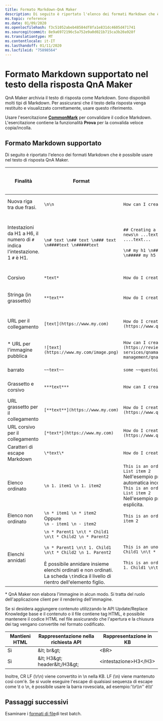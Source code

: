 ```yaml
---
title: Formato Markdown-QnA Maker
description: Di seguito è riportato l'elenco dei formati Markdown che è possibile usare nel testo di risposta QnA Maker.
ms.topic: reference
ms.date: 01/09/2020
ms.openlocfilehash: f3c51052abeb48584df8fa1e831dc4605d471741
ms.sourcegitcommit: 8e9a6972196c5a752e9a0d021b715ca3b20a928f
ms.translationtype: MT
ms.contentlocale: it-IT
ms.lasthandoff: 01/11/2020
ms.locfileid: "75898564"
---
```

# <a name="markdown-format-supported-in-qna-maker-answer-text"></a>Formato Markdown supportato nel testo della risposta QnA Maker

QnA Maker archivia il testo di risposta come Markdown. Sono disponibili molti tipi di Markdown. Per assicurarsi che il testo della risposta venga restituito e visualizzato correttamente, usare questo riferimento.

Usare l'esercitazione **[CommonMark](https://commonmark.org/help/tutorial/index.html)** per convalidare il codice Markdown. L'esercitazione contiene la funzionalità **Prova** per la convalida veloce copia/incolla.

## <a name="supported-markdown-format"></a>Formato Markdown supportato

Di seguito è riportato l'elenco dei formati Markdown che è possibile usare nel testo di risposta QnA Maker.

|Finalità|Format|Markdown di esempio|Rendering<br>come visualizzato in chat bot|
|--|--|--|--|
Nuova riga tra due frasi.|`\n\n`|`How can I create a bot with \n\n QnA Maker?`|![formattare la nuova riga tra due frasi](./media/qnamaker-concepts-datasources/format-newline.png)|
|Intestazioni da H1 a H6, il numero di `#` indica l'intestazione. 1 `#` è H1.|`\n# text \n## text \n### text \n####text \n#####text` |`## Creating a bot \n ...text.... \n### Important news\n ...text... \n### Related Information\n ....text...`<br><br>`\n# my h1 \n## my h2\n### my h3 \n#### my h4 \n##### my h5`|![formattare con le intestazioni Markdown](./media/qnamaker-concepts-datasources/format-headers.png)<br>![formattare con le intestazioni Markdown da H1 a H5](./media/qnamaker-concepts-datasources/format-h1-h5.png)|
|Corsivo |`*text*`|`How do I create a bot with *QnA Maker*?`|![formattare con corsivo](./media/qnamaker-concepts-datasources/format-italics.png)|
|Stringa (in grassetto)|`**text**`|`How do I create a bot with **QnA Maker**?`|![formato con contrassegno forte per grassetto](./media/qnamaker-concepts-datasources/format-strong.png)|
|URL per il collegamento|`[text](https://www.my.com)`|`How do I create a bot with [QnA Maker](https://www.qnamaker.ai)?`|![formato per URL (collegamento ipertestuale)](./media/qnamaker-concepts-datasources/format-url.png)|
|\* URL per l'immagine pubblica|`![text](https://www.my.com/image.png)`|`How can I create a bot with ![QnAMaker](https://review.docs.microsoft.com/azure/cognitive-services/qnamaker/media/qnamaker-how-to-key-management/qnamaker-resource-list.png)`|![formato dell'URL dell'immagine pubblica ](./media/qnamaker-concepts-datasources/format-image-url.png)|
|barrato|`~~text~~`|`some ~~questoins~~ questions need to be asked`|![formato per barrato](./media/qnamaker-concepts-datasources/format-strikethrough.png)|
|Grassetto e corsivo|`***text***`|`How can I create a ***QnA Maker*** bot?`|![formato per grassetto e corsivo](./media/qnamaker-concepts-datasources/format-bold-italics.png)|
|URL grassetto per il collegamento|`[**text**](https://www.my.com)`|`How do I create a bot with [**QnA Maker**](https://www.qnamaker.ai)?`|![formattare l'URL in grassetto](./media/qnamaker-concepts-datasources/format-bold-url.png)|
|URL corsivo per il collegamento|`[*text*](https://www.my.com)`|`How do I create a bot with [*QnA Maker*](https://www.qnamaker.ai)?`|![formato per l'URL corsivo](./media/qnamaker-concepts-datasources/format-url-italics.png)|
|Caratteri di escape Markdown|`\*text\*`|`How do I create a bot with \*QnA Maker\*?`|![formato per l'URL corsivo](./media/qnamaker-concepts-datasources/format-escape-markdown-symbols.png)|
|Elenco ordinato|`\n 1. item1 \n 1. item2`|`This is an ordered list: \n 1. List item 1 \n 1. List item 2`<br>Nell'esempio precedente viene usata la numerazione automatica incorporata in Markdown.<br>`This is an ordered list: \n 1. List item 1 \n 2. List item 2`<br>Nell'esempio precedente viene usata la numerazione esplicita.|![formato dell'elenco ordinato](./media/qnamaker-concepts-datasources/format-ordered-list.png)|
|Elenco non ordinato|`\n * item1 \n * item2`<br>Oppure<br>`\n - item1 \n - item2`|`This is an ordered list: \n * List item 1 \n * List item 2`|![formato dell'elenco non ordinato](./media/qnamaker-concepts-datasources/format-unordered-list.png)|
|Elenchi annidati|`\n * Parent1 \n\t * Child1 \n\t * Child2 \n * Parent2`<br><br>`\n * Parent1 \n\t 1. Child1 \n\t * Child2 \n 1. Parent2`<br><br>È possibile annidare insieme elenchi ordinati e non ordinati. La scheda `\t`indica il livello di rientro dell'elemento figlio.|`This is an unordered list: \n * List item 1 \n\t * Child1 \n\t * Child2 \n * List item 2`<br><br>`This is an ordered nested list: \n 1. Parent1 \n\t 1. Child1 \n\t 1. Child2 \n 1. Parent2`|![formato per un elenco non ordinato annidato](./media/qnamaker-concepts-datasources/format-nested-unordered-list.png)<br>![formato dell'elenco ordinato annidato](./media/qnamaker-concepts-datasources/format-nested-ordered-list.png)|

\* QnA Maker non elabora l'immagine in alcun modo. Si tratta del ruolo dell'applicazione client per il rendering dell'immagine.

Se si desidera aggiungere contenuto utilizzando le API Update/Replace Knowledge base e il contenuto o il file contiene tag HTML, è possibile mantenere il codice HTML nel file assicurando che l'apertura e la chiusura dei tag vengano convertite nel formato codificato.

| Mantieni HTML  | Rappresentazione nella richiesta API  | Rappresentazione in KB |
|-----------|---------|-------------------------|
| Sì | \&lt; br\&gt; | &lt;BR&gt; |
| Sì | \&lt; H3\&gt; header\&lt;/H3\&gt; | &lt;intestazione&gt;H3&lt;/H3&gt; |

Inoltre, CR LF (\r\n) viene convertito in \n nella KB. LF (\n) viene mantenuto così com'è. Se si vuole eseguire l'escape di qualsiasi sequenza di escape come \t o \n, è possibile usare la barra rovesciata, ad esempio:'\\\\r\\\\n'' è\\\\t'

## <a name="next-steps"></a>Passaggi successivi

Esaminare i [formati di file](reference-tsv-format-batch-testing.md)di test batch.